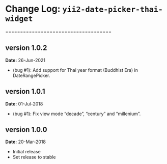 # Change Log: `yii2-date-picker-thai-widget`
====================================

## version 1.0.2

**Date:** 26-Jun-2021

- (bug #1): Add support for Thai year format (Buddhist Era) in DateRangePicker.

## version 1.0.1

**Date:** 01-Jul-2018

- (bug #1): Fix view mode “decade”, “century” and “millenium”.

## version 1.0.0

**Date:** 20-Mar-2018

- Initial release 
- Set release to stable
